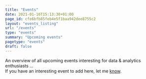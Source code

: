 ```yaml
---
title: "Events"
date: 2021-01-16T15:13:30+01:00
page_id: cfe6bfb85feb4e5f1baa942dee8755c2
layout: "events_listing"
url: "/events"
type: "events"
summary: "Upcoming events"
pagetype: "events"
draft: false
---
```


An overview of all upcoming events interesting for data & analytics enthusiasts …  
If you have an interesting event to add here, let me [know](/contact).  
  
  